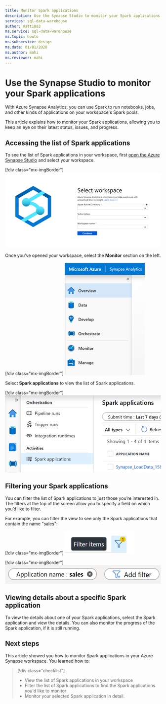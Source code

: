 ```yaml
---
title: Monitor Spark applications
description: Use the Synapse Studio to monitor your Spark applications.
services: sql-data-warehouse 
author: matt1883
ms.service: sql-data-warehouse
ms.topic: howto
ms.subservice: design
ms.date: 01/01/2020
ms.author: mahi
ms.reviewer: mahi
---
```


# Use the Synapse Studio to monitor your Spark applications

With Azure Synapse Analytics, you can use Spark to run notebooks, jobs, and other kinds of applications on your workspace's Spark pools.

This article explains how to monitor your Spark applications, allowing you to keep an eye on their latest status, issues, and progress.

## Accessing the list of Spark applications

To see the list of Spark applications in your workspace, first [open the Azure Synapse Studio](https://web.azuresynapse.net/) and select your workspace.

  [!div class="mx-imgBorder"]
  ![Log in to workspace](./media/common/login-workspace.png)

Once you’ve opened your workspace, select the **Monitor** section on the left.

  [!div class="mx-imgBorder"]
  ![Select Monitor hub](./media/common/leftnav.png)

Select **Spark applications** to view the list of Spark applications.

  [!div class="mx-imgBorder"]
  ![Select Spark applications](./media/howto-monitor-spark-applications/monitorhub-nav-sparkapplications.png)

## Filtering your Spark applications

You can filter the list of Spark applications to just those you’re interested in. The filters at the top of the screen allow you to specify a field on which you’d like to filter.

For example, you can filter the view to see only the Spark applications that contain the name "sales":

  [!div class="mx-imgBorder"]
  ![Filter button](./media/common/filter-button.png)

  [!div class="mx-imgBorder"]
  ![Sample filter](./media/howto-monitor-spark-applications/filter-example.png)

## Viewing details about a specific Spark application

To view the details about one of your Spark applications, select the Spark application and view the details. You can also monitor the progress of the Spark application, if it is still running.
  
## Next steps

This article showed you how to monitor Spark applications in your Azure Synapse workspace. You learned how to:

> [!div class="checklist"]
> * View the list of Spark applications in your workspace
> * Filter the list of Spark applications to find the Spark applications you'd like to monitor
> * Monitor your selected Spark application in detail.
